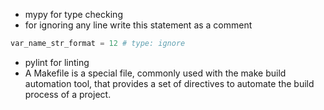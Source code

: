 - mypy for type checking
- for ignoring any line write this statement as a comment

```python
var_name_str_format = 12 # type: ignore
```

- pylint for linting
- A Makefile is a special file, commonly used with the make build automation tool, that provides a set of directives to automate the build process of a project.
